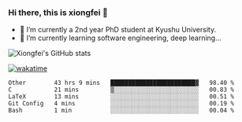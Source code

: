### Hi there, this is xiongfei 👋


- 🔭 I’m currently a 2nd year PhD student at Kyushu University.
- 🌱 I’m currently learning software engineering, deep learning...

<!--
**Toma62299781/Toma62299781** is a ✨ _special_ ✨ repository because its `README.md` (this file) appears on your GitHub profile.
Here are some ideas to get you started:
-->

![Xiongfei's GitHub stats](https://github-readme-stats.vercel.app/api?username=Toma62299781)


[![wakatime](https://wakatime.com/badge/user/9e8d5516-d162-43e7-9563-87295d455a71.svg)](https://wakatime.com/@9e8d5516-d162-43e7-9563-87295d455a71)

<!--START_SECTION:waka-->
```text
Other        43 hrs 9 mins   ████████████████████████▓   98.40 % 
C            21 mins         ▒░░░░░░░░░░░░░░░░░░░░░░░░   00.83 % 
LaTeX        13 mins         ░░░░░░░░░░░░░░░░░░░░░░░░░   00.51 % 
Git Config   4 mins          ░░░░░░░░░░░░░░░░░░░░░░░░░   00.19 % 
Bash         1 min           ░░░░░░░░░░░░░░░░░░░░░░░░░   00.04 % 
```
<!--END_SECTION:waka-->

